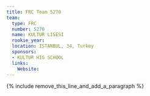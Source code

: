 ```yaml
---
title: FRC Team 5270
team:
  type: FRC
  number: 5270
  name: KULTUR LISESI
  rookie_year:
  location: ISTANBUL, 34, Turkey
  sponsors:
  - KULTUR HIG SCHOOL
  links:
    Website:
---
```


{% include remove_this_line_and_add_a_paragraph %}